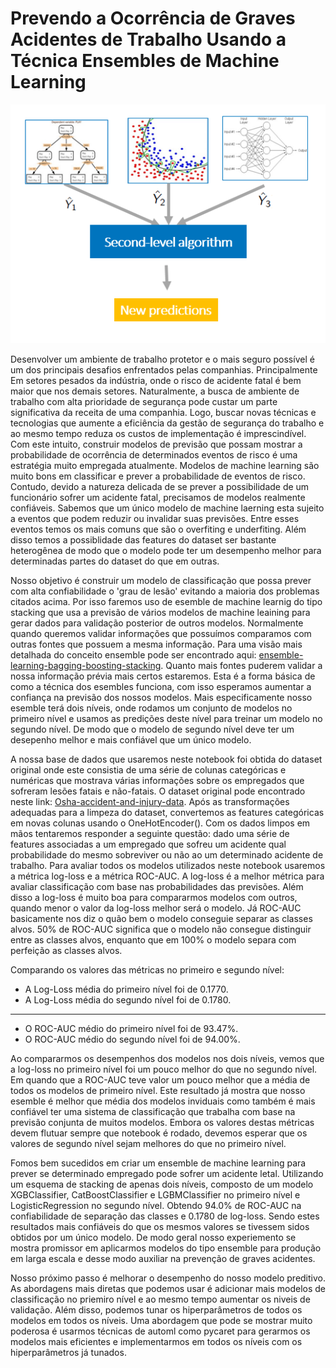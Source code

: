 # Prevendo a Ocorrência de Graves Acidentes de Trabalho Usando a Técnica Ensembles de Machine Learning
![Ensemble](https://github.com/RondinellyMorais/Acidentes-de-Trabalho-e-Ensemble-de-Machine-Learning/blob/master/esemble.png)

Desenvolver um ambiente de trabalho protetor e o mais seguro possível é um dos principais desafios enfrentados pelas companhias. Principalmente Em setores pesados da indústria, onde o risco de acidente fatal é bem maior que nos demais setores. Naturalmente, a busca de ambiente de trabalho com alta prioridade de segurança pode custar um parte significativa da receita de uma companhia. Logo, buscar novas técnicas e tecnologias que aumente a eficiência da gestão de segurança do trabalho e ao mesmo tempo reduza os custos de implementação é imprescindível. Com este intuito, construir modelos de previsão que possam mostrar a probabilidade de ocorrência de determinados eventos de risco é uma estratégia muito empregada atualmente. Modelos de machine learning são muito bons em classificar e prever a probabilidade de eventos de risco. Contudo, devido a natureza delicada de se prever a possibilidade de um funcionário sofrer um acidente fatal, precisamos de modelos realmente confiáveis. Sabemos que um único modelo de machine laerning esta sujeito a eventos que podem reduzir ou invalidar suas previsões. Entre esses eventos temos os mais comuns que são o overfiting e underfiting. Além disso temos a possiblidade das features do dataset ser bastante heterogênea de modo que o modelo pode ter um desempenho melhor para determinadas partes do dataset do que em outras. 

Nosso objetivo é construir um modelo de classificação que possa prever com alta confiabilidade o 'grau de lesão' evitando a maioria dos problemas citados acima. Por isso faremos uso de esemble de machine learnig do tipo stacking que usa a previsão de vários modelos de machine leaining para gerar dados para validação posterior de outros modelos. Normalmente quando queremos validar informações que possuímos comparamos com outras fontes que possuem a mesma informação. Para uma visão mais detalhada do conceito ensemble pode ser encontrado aqui: [ensemble-learning-bagging-boosting-stacking](https://www.kaggle.com/satishgunjal/ensemble-learning-bagging-boosting-stacking). Quanto mais fontes puderem validar a nossa informação prévia mais certos estaremos. Esta é a forma básica de como a técnica dos esembles funciona, com isso esperamos aumentar a confiança na previsão dos nossos modelos. Mais especificamente nosso esemble terá dois níveis, onde rodamos um conjunto de modelos no primeiro nível e usamos as predições deste nível para treinar um modelo no segundo nível. De modo que o modelo de segundo nível deve ter um desepenho melhor e mais confiável que um único modelo.

A nossa base de dados que usaremos neste notebook foi obtida do dataset original onde este consistia de uma série de colunas categóricas e numéricas que mostrava várias informações sobre os empregados que sofreram lesões fatais e não-fatais. O dataset original pode encontrado neste link: [Osha-accident-and-injury-data](https://www.kaggle.com/ruqaiyaship/osha-accident-and-injury-data-1517). Após as transformações adequadas para a limpeza do dataset, convertemos as features categóricas em novas colunas usando o OneHotEncoder(). Com os dados limpos em mãos tentaremos responder a seguinte questão: dado uma série de features associadas a um empregado que sofreu um acidente qual probabilidade do mesmo sobreviver ou não ao um determinado acidente de trabalho. Para avaliar todos os modelos utilizados neste notebook usaremos a métrica log-loss e a métrica ROC-AUC. A log-loss é a melhor métrica para avaliar classificação com base nas probabilidades das previsões. Além disso a log-loss é muito boa para compararmos modelos com outros, quando menor o valor da log-loss melhor será o modelo. Já ROC-AUC basicamente nos diz o quão bem o modelo conseguie separar as classes alvos. 50% de ROC-AUC significa que o modelo não consegue distinguir entre as classes alvos, enquanto que  em 100% o modelo separa com perfeição as classes alvos.

Comparando os valores das métricas no primeiro e segundo nível:
* A Log-Loss média do primeiro nível foi de 0.1770.
* A Log-Loss média do segundo nível foi de 0.1780. 
--------------------------------------------------
* O ROC-AUC médio do primeiro nível foi de 93.47%. 
* O ROC-AUC médio do segundo nível foi de 94.00%.  

Ao compararmos os desempenhos dos modelos nos dois níveis, vemos que a log-loss no primeiro nível foi um pouco melhor do que no segundo nível. Em quando que a ROC-AUC teve valor um pouco melhor que a média de todos os modelos de primeiro nível. Este resultado já mostra que nosso esemble é melhor que média dos modelos inviduais como também é mais confiável ter uma sistema de classificação que trabalha com base na previsão conjunta de muitos modelos. Embora os valores destas métricas devem flutuar sempre que notebook é rodado, devemos esperar que os valores de segundo nível sejam melhores do que no primeiro nível.

Fomos bem sucedidos em criar um ensemble de machine learning para prever se determinado empregado pode sofrer um acidente letal. Utilizando um esquema de stacking de apenas dois níveis, composto de um modelo XGBClassifier, CatBoostClassifier e LGBMClassifier no primeiro nível e LogisticRegression no segundo nível. Obtendo 94.0% de ROC-AUC na confiabilidade de separação das classes e 0.1780 de log-loss. Sendo estes resultados mais confiáveis do que os mesmos valores se tivessem sidos obtidos por um único modelo. De modo geral nosso experiemento se mostra promissor em aplicarmos modelos do tipo ensemble para produção em larga escala e desse modo auxiliar na prevenção de graves acidentes.

Nosso próximo passo é melhorar o desempenho do nosso modelo preditivo. As abordagens mais diretas que podemos usar é adicionar mais modelos de classificação no priemiro nível e ao mesmo tempo aumentar os niveis de validação. Além disso, podemos tunar os hiperparâmetros de todos os modelos em todos os níveis. Uma abordagem que pode se mostrar muito poderosa é usarmos técnicas de automl como pycaret para gerarmos os modelos mais eficientes e implementarmos em todos os níveis com os hiperparâmetros já tunados.
